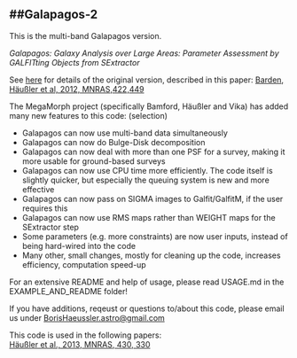 ##Galapagos-2
 ---
This is the multi-band Galapagos version.

*Galapagos: Galaxy Analysis over Large Areas: Parameter Assessment by GALFITting Objects from SExtractor*

See [here](http://astro-staff.uibk.ac.at/~m.barden/galapagos/) for details of the original version, described in this paper: [Barden, Häußler et al, 2012, MNRAS,422,449](http://adsabs.harvard.edu/abs/2012MNRAS.422..449B)

The MegaMorph project (specifically Bamford, Häußler and Vika) has added many new features to this code: (selection)
- Galapagos can now use multi-band data simultaneously  
- Galapagos can now do Bulge-Disk decomposition  
- Galapagos can now deal with more than one PSF for a survey, making it more usable for ground-based surveys  
- Galapagos can now use CPU time more efficiently. The code itself is slightly quicker, but especially the queuing system is new and more effective  
- Galapagos can now pass on SIGMA images to Galfit/GalfitM, if the user requires this  
- Galapagos can now use RMS maps rather than WEIGHT maps for the SExtractor step  
- Some parameters (e.g. more constraints) are now user inputs, instead of being hard-wired into the code  
- Many other, small changes, mostly for cleaning up the code, increases efficiency, computation speed-up  


For an extensive README and help of usage, please read USAGE.md in the EXAMPLE_AND_README folder!  

If you have additions, reqeust or questions to/about this code, please email us under BorisHaeussler.astro@gmail.com

This code is used in the following papers:  
[Häußler et al., 2013, MNRAS, 430, 330](http://adsabs.harvard.edu/abs/2013MNRAS.430..330H)
